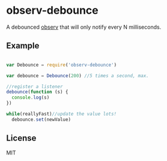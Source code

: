 # observ-debounce

A debounced [observ](https://www.npmjs.com/package/observ)
that will only notify every N milliseconds.

## Example

``` js

var Debounce = require('observ-debounce')

var debounce = Debounce(200) //5 times a second, max.

//register a listener
debounce(function (s) {
  console.log(s)
})

while(reallyFast)//update the value lots!
  debounce.set(newValue)


```

## License

MIT
